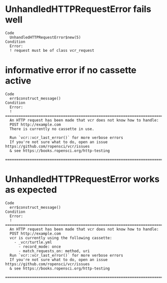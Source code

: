 # UnhandledHTTPRequestError fails well

    Code
      UnhandledHTTPRequestError$new(5)
    Condition
      Error:
      ! request must be of class vcr_request

# informative error if no cassette active

    Code
      err$construct_message()
    Condition
      Error:
      ! ================================================================================
      An HTTP request has been made that vcr does not know how to handle:
      POST http://example.com
      There is currently no cassette in use.
      
      Run `vcr::vcr_last_error()` for more verbose errors
      If you're not sure what to do, open an issue https://github.com/ropensci/vcr/issues
      & see https://books.ropensci.org/http-testing
      ================================================================================

# UnhandledHTTPRequestError works as expected

    Code
      err$construct_message()
    Condition
      Error:
      ! ================================================================================
      An HTTP request has been made that vcr does not know how to handle:
      POST http://example.com
      vcr is currently using the following cassette:
        - _vcr/turtle.yml
          - record_mode: once
          - match_requests_on: method, uri
      Run `vcr::vcr_last_error()` for more verbose errors
      If you're not sure what to do, open an issue https://github.com/ropensci/vcr/issues
      & see https://books.ropensci.org/http-testing
      ================================================================================

